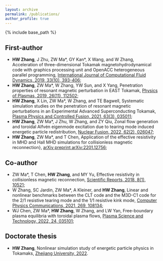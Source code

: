 ```yaml
---
layout: archive
permalink: /publications/
author_profile: true
---
```


{% include base_path %}

First-author
---
  
* **HW Zhang**, J Zhu, ZW Ma*, GY Kan*, X Wang, and W Zhang, Acceleration of three-dimensional Tokamak magnetohydrodynamical code with graphics processing unit and OpenACC heterogeneous parallel programming, [International Journal of Computational Fluid Dynamics, 2019, 33(10), 393-406](https://www.tandfonline.com/doi/full/10.1080/10618562.2019.1683167?casa_token=BfJ4I26kWhMAAAAA%3ApFmM6mgq2H7u29ywaRksYS0KxI1Ni7M1vPUTV99iu3sidAs6PYgbSewkxUjCNCuEhSe-M-el8-cj6w);
* **HW Zhang**, ZW Ma*, W Zhang, YW Sun, and X Yang, Penetration properties of resonant magnetic perturbation in EAST Tokamak, [Physics of Plasmas, 2019, 26(11), 112502](https://aip.scitation.org/doi/full/10.1063/1.5116669?casa_token=wnsmRDEPDiMAAAAA%3Al3eHSlVLeMiiAn9Wzct-812F2SvSOXLvAfGxRH2yZhZdGrW0fCUQ49ezs_6MpHycjEEGF6eeTc25);
* **HW Zhang**, X Lin, ZW Ma*, W Zhang, and TE Bagwell, Systematic simulation studies on the penetration of resonant magnetic perturbations in an Experimental Advanced Superconducting Tokamak, [Plasma Physics and Controlled Fusion, 2021, 63(3), 035011](https://iopscience.iop.org/article/10.1088/1361-6587/abd304/meta?casa_token=zTm55C3YpXcAAAAA:7JJkdlv7DffDNG53dNU6_LsPKNb8wmHbQxnBOnZU0LGrwGJ5Hwli7df8Qgn2DiHHVThuEPN-ov4IosM);
* **HW Zhang**, ZW Ma*, J Zhu, W Zhang, and ZY Qiu, Zonal flow generation and toroidal Alfvén eigenmode excitation due to tearing mode induced energetic particle redistribution, [Nuclear Fusion, 2022, 62(2), 026047](https://iopscience.iop.org/article/10.1088/1741-4326/ac40c3/meta?casa_token=JsnQHJvvVgkAAAAA:KAUepuUCb3_t_GnS3WpSeyayrY9LyW4aapxeMg-R7MUhlw3tjjkUL8TfXpX0YhkC6Yy6l5YRB1zJZYo);
* **HW Zhang**, ZW Ma*, and T Chen, Application of the effective resistivity in MHD and Hall MHD simulations for collisionless magnetic reconnection}, [arXiv preprint arXiv:2201.12756](https://arxiv.org/abs/2201.12756);

Co-author
---

* ZW Ma*, T Chen, **HW Zhang**, and MY Yu, Effective resistivity in collisionless magnetic reconnection, [Scientific Reports, 2018, 8(1), 10521](https://www.nature.com/articles/s41598-018-28851-7);
* W Zhang, SC Jardin, ZW Ma*, A Kleiner, and **HW Zhang**, Linear and nonlinear benchmarks between the CLT code and the M3D-C1 code for the 2/1 resistive tearing mode and the 1/1 resistive kink mode, [Computer Physics Communications, 2021, 269, 108134](https://www.sciencedirect.com/science/article/pii/S0010465521002460?casa_token=6CfgfWaSXBgAAAAA:Zi6z2vNwvqHbn-c8zwHmpy2DqIMFfCmltDTzZVwWQuKgLZHXH1PkvtVQv01o_DaI1ptf_SQCp_A);
* WJ Chen, ZW Ma*, **HW Zhang**, W Zhang, and LW Yan, Free-boundary plasma equilibria with toroidal plasma flows, [Plasma Science and Technology, 2022, 24, 035101](https://iopscience.iop.org/article/10.1088/2058-6272/ac48de/meta?casa_token=2H2kU2TNRZkAAAAA:K0n8qKS4aTjeq9YFlGulZCycNkBGLgv9AaiG5rkz1f0vs6dxGWsAblLE08AvtArK2dlBw0tCO_7yNKM);

Doctorate thesis
---
* **HW Zhang**, Nonlinear simulation study of energetic particle physics in Tokamaks, [Zhejiang University, 2022](http://changhw.github.io/files/PlasmaThesisOneSide.pdf).
